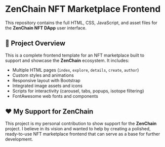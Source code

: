# ZenChain NFT Marketplace Frontend

This repository contains the full HTML, CSS, JavaScript, and asset files for the **ZenChain NFT DApp** user interface.

## 🔗 Project Overview

This is a complete frontend template for an NFT marketplace built to support and showcase the **ZenChain** ecosystem. It includes:

- Multiple HTML pages (`index`, `explore`, `details`, `create`, `author`)
- Custom styles and animations
- Responsive layout with Bootstrap
- Integrated image assets and icons
- Scripts for interactivity (carousel, tabs, popups, isotope filtering)
- FontAwesome web fonts and components

## ❤️ My Support for ZenChain

This project is my personal contribution to show support for the **ZenChain** project. I believe in its vision and wanted to help by creating a polished, ready-to-use NFT marketplace frontend that can serve as a base for further development.


